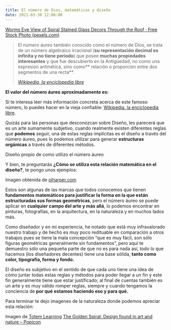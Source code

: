 ```yaml
---
title: El número de Dios, matemáticas y diseño
date: 2021-03-30 12:00:00
---
```

<blog-img src="pexels-161154.jpg">
	<a target="_blank" rel="noopener noreferrer nofollow" href="https://www.pexels.com/photo/worms-eye-view-of-spiral-stained-glass-decors-through-the-roof-161154/">Worms Eye View of Spiral Stained Glass Decors Through the Roof · Free Stock Photo (pexels.com)</a>
</blog-img>

> El número áureo también conocido como el número de Dios, se trata de un número algebraico irracional (**su representación decimal es infinita y no tiene periodo**) que posee **muchas propiedades interesantes** y que fue descubierto en la Antigüedad, no como una expresión aritmética, sino como** relación o proporción entre dos segmentos de una recta**.
>
> <cite><a target="_blank" rel="noopener noreferrer nofollow" href="https://es.wikipedia.org/wiki/N%C3%BAmero_%C3%A1ureo">Wikipedia, la enciclopedia libre</a></cite>

**El valor del número áureo aproximadamente es:**

<blog-img src="numero-aureo.svg"></blog-img>

Sí te interesa leer más información concreta acerca de este famoso número, lo puedes hacer en la vieja confiable: <a target="_blank" rel="noopener noreferrer nofollow" href="https://es.wikipedia.org/wiki/N%C3%BAmero_%C3%A1ureo">Wikipedia, la enciclopedia libre</a>.

Quizás para las personas que desconozcan sobre Diseño, les parecerá que es un arte sumamente subjetivo, cuando realmente existen diferentes reglas que **podemos** seguir, una de estas reglas implícitas es el diseño a través del número áureo, pues lo podemos utilizar para generar **estructuras orgánicas** a través de diferentes métodos.

<blog-img src="ejemplo.svg">
	Diseño propio de como utilizo el número áureo
</blog-img>

Y bien, te preguntarás **¿Cómo se utiliza esta relación matemática en el diseño?**, te pongo unos ejemplos:

<blog-img src="ejemplo-logos.jpg">
	Imagen obtenida de <a target="_blank" rel="noopener noreferrer nofollow" href="http://ojharper.com/what-makes-a-logo-effective/">ojharper.com</a>
</blog-img>

Estos son algunas de las marcas que todos conocemos que tienen **fundamentos matemáticos para justificar la forma en la que están estructuradas sus formas geométricas**, pero el número áureo se puede aplicar en **cualquier campo del arte y más allá**, lo podemos encontrar en pinturas, fotografías, en la arquitectura, en la naturaleza y en muchos lados más.

Como diseñador y en mi experiencia, he notado que está muy infravalorado nuestro trabajo y de hecho es muy poco redituable en comparación a otros trabajos pues se tiene la mala concepción “que es muy fácil, son sólo figuras geométricas generalmente sin fundamentos”, pero aquí te demuestro sólo una pequeña parte de que no es para nada así, todo lo que hacemos (los diseñadores decentes) tiene una base sólida, **tanto como color, tipografía, forma y fondo.**

El diseño es subjetivo en el sentido de que cada uno tiene una idea de cómo juntar todas estas reglas y métodos para poder llegar a un fin y este fin generalmente tiene que estar justificado; al final de cuentas también es un arte y es muy válido romper reglas, siempre y cuando tengamos la conciencia de **por qué estamos haciendo eso y para qué.**

Para terminar te dejo imagenes de la naturaleza donde podemos apreciar esta relación:

<blog-img src="ejemplo-naturaleza.jpg">
	Imagen de <a target="_blank" rel="noopener noreferrer nofollow" href="https://static1.squarespace.com/static/526e93fde4b0825dbf634205/t/55376c19e4b04fa840f0d570/1429695527113/">Totem Learning</a>
</blog-img>

<blog-img src="ejemplo-naturaleza-2.jpg">
	<a target="_blank" rel="noopener noreferrer nofollow" href="https://www.popicon.com/blogs/iconography/the-golden-spiral-design-found-in-art-and-nature">The Golden Spiral: Design found in art and nature – Popicon</a>
</blog-img>